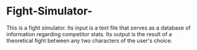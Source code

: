 # Fight-Simulator-
This is a fight simulator. Its input is a text file that serves as a database of information regarding competitor  stats.  Its output is the result of a theoretical fight between any two characters of the user's choice. 
